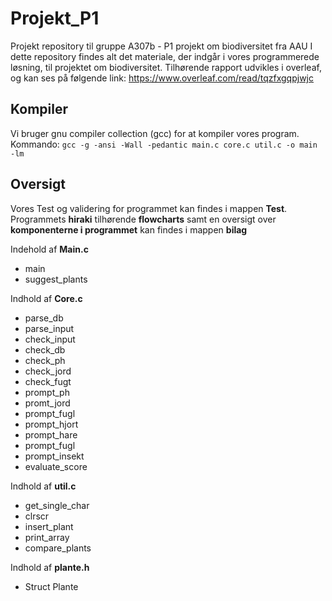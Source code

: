 # Projekt_P1 #
Projekt repository til gruppe A307b - P1 projekt om biodiversitet fra AAU 
I dette repository findes alt det materiale, der indgår i vores programmerede løsning, til projektet om biodiversitet. Tilhørende rapport udvikles i overleaf, og kan ses på følgende link:
https://www.overleaf.com/read/tqzfxgqpjwjc

## Kompiler ## 
Vi bruger gnu compiler collection (gcc) for at kompiler vores program. 
Kommando: ```gcc -g -ansi -Wall -pedantic main.c core.c util.c -o main -lm ```

## Oversigt ## 
Vores Test og validering for programmet kan findes i mappen **Test**.
Programmets **hiraki** tilhørende **flowcharts** samt en oversigt over **komponenterne i programmet** kan findes i mappen **bilag**

Indehold af **Main.c**
* main
* suggest_plants

Indhold af **Core.c**
* parse_db
* parse_input
* check_input
* check_db
* check_ph
* check_jord
* check_fugt
* prompt_ph
* promt_jord
* prompt_fugl
* prompt_hjort
* prompt_hare
* prompt_fugl
* prompt_insekt
* evaluate_score

Indhold af **util.c**
* get_single_char
* clrscr
* insert_plant
* print_array
* compare_plants

Indhold af **plante.h**
* Struct Plante
